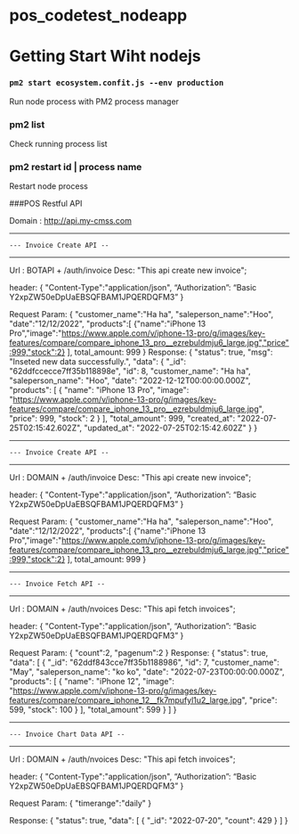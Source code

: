 # pos_codetest_nodeapp

# Getting Start Wiht nodejs

### `pm2 start ecosystem.confit.js --env production`
Run node process with PM2 process manager


### pm2 list
Check running process list

### pm2 restart id | process name
Restart node process

###POS Restful API

Domain : http://api.my-cmss.com

--------------------------------------------
	--- Invoice Create API --
--------------------------------------------

Url : BOTAPI + /auth/invoice
Desc: "This api create new invoice";

header: {
    "Content-Type":"application/json",
    “Authorization”: “Basic Y2xpZW50eDpUaEBSQFBAM1JPQERDQFM3”
}

Request Param: {
    "customer_name":"Ha ha",
    "saleperson_name":"Hoo",
    "date":"12/12/2022",
    "products":[
        {"name":"iPhone 13 Pro","image":"https://www.apple.com/v/iphone-13-pro/g/images/key-features/compare/compare_iphone_13_pro__ezrebuldmju6_large.jpg","price":999,"stock":2}
    ],
    total_amount: 999
}
Response: {
    "status": true,
    "msg": "Inseted new data successfully.",
    "data": {
        "_id": "62ddfccecce7ff35b118898e",
        "id": 8,
        "customer_name": "Ha ha",
        "saleperson_name": "Hoo",
        "date": "2022-12-12T00:00:00.000Z",
        "products": [
            {
                "name": "iPhone 13 Pro",
                "image": "https://www.apple.com/v/iphone-13-pro/g/images/key-features/compare/compare_iphone_13_pro__ezrebuldmju6_large.jpg",
                "price": 999,
                "stock": 2
            }
        ],
        "total_amount": 999,
        "created_at": "2022-07-25T02:15:42.602Z",
        "updated_at": "2022-07-25T02:15:42.602Z"
    }
}

--------------------------------------------
	--- Invoice Create API --
--------------------------------------------

Url : DOMAIN + /auth/invoice
Desc: "This api create new invoice";

header: {
    "Content-Type":"application/json",
    “Authorization”: “Basic Y2xpZW50eDpUaEBSQFBAM1JPQERDQFM3”
}

Request Param: {
    "customer_name":"Ha ha",
    "saleperson_name":"Hoo",
    "date":"12/12/2022",
    "products":[
        {"name":"iPhone 13 Pro","image":"https://www.apple.com/v/iphone-13-pro/g/images/key-features/compare/compare_iphone_13_pro__ezrebuldmju6_large.jpg","price":999,"stock":2}
    ],
    total_amount: 999
}


--------------------------------------------
	--- Invoice Fetch API --
--------------------------------------------

Url : DOMAIN + /auth/nvoices
Desc: "This api fetch invoices";

header: {
    "Content-Type":"application/json",
    “Authorization”: “Basic Y2xpZW50eDpUaEBSQFBAM1JPQERDQFM3”
}

Request Param: {
    "count":2,
    "pagenum":2
}
Response: {
    "status": true,
    "data": [
        {
            "_id": "62ddf843cce7ff35b1188986",
            "id": 7,
            "customer_name": "May",
            "saleperson_name": "ko ko",
            "date": "2022-07-23T00:00:00.000Z",
            "products": [
                {
                    "name": "iPhone 12",
                    "image": "https://www.apple.com/v/iphone-13-pro/g/images/key-features/compare/compare_iphone_12__fk7mpufyl1u2_large.jpg",
                    "price": 599,
                    "stock": 100
                }
            ],
            "total_amount": 599
        } ]
}

--------------------------------------------
	--- Invoice Chart Data API --
--------------------------------------------

Url : DOMAIN + /auth/nvoices
Desc: "This api fetch invoices";

header: {
    "Content-Type":"application/json",
    “Authorization”: “Basic Y2xpZW50eDpUaEBSQFBAM1JPQERDQFM3”
}

Request Param: {
    "timerange":"daily"
}

Response: {
   "status": true,
    "data": [
        {
            "_id": "2022-07-20",
            "count": 429
        }
     ]
}
